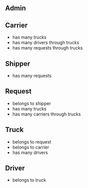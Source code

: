 ## Admin

## Carrier

- has many trucks
- has many drivers through trucks
- has many requests through trucks
<!-- - has many requests -->
<!-- - has many shippers through requests -->

## Shipper

- has many requests
<!-- - has many carriers through requests -->

## Request

<!-- - belongs to carrier -->
- belongs to shipper
- has many trucks
- has many carriers through trucks

## Truck

- belongs to request
- belongs to carrier
- has many drivers

## Driver

- belongs to truck